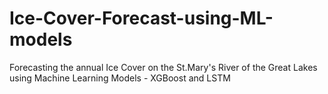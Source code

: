 # Ice-Cover-Forecast-using-ML-models
Forecasting the annual Ice Cover on the St.Mary's River of the Great Lakes using Machine Learning Models - XGBoost and LSTM
